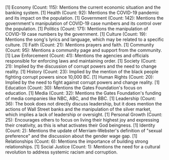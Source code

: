[1] Economy (Count: 115): Mentions the current economic situation and the banking system.
[1] Health (Count: 92): Mentions the COVID-19 pandemic and its impact on the population.
[1] Government (Count: 142): Mentions the government's manipulation of COVID-19 case numbers and its control over the population.
[1] Politics (Count: 171): Mentions the manipulation of COVID-19 case numbers by the government.
[1] Culture (Count: 19): Mentions the song's lyrics and language, which may be related to a specific culture.
[1] Faith (Count: 21): Mentions prayers and faith.
[1] Community (Count: 95): Mentions a community page and support from the community.
[1] Law Enforcement (Count: 41): Mentions the agencies and officials responsible for enforcing laws and maintaining order.
[1] Society (Count: 21): Implied by the discussion of corrupt powers and the need to change reality.
[1] History (Count: 23): Implied by the mention of the black people fighting corrupt powers since 10,000 BC.
[1] Human Rights (Count: 20): Implied by the need to fight against corrupt powers and change reality.
[1] Education (Count: 30): Mentions the Gates Foundation's focus on education.
[1] Media (Count: 32): Mentions the Gates Foundation's funding of media companies like NBC, ABC, and the BBC.
[1] Leadership (Count: 36): The book does not directly discuss leadership, but it does mention the actions of Wall Street banks and the manipulation of the silver market, which implies a lack of leadership or oversight.
[1] Personal Growth (Count: 25): Encourages others to focus on living their highest joy and expressing their creativity, as this is what activates their God beingness.
[1] Identity (Count: 2): Mentions the update of Merriam-Webster's definition of "sexual preference" and the discussion about the gender wage gap.
[1] Relationships (Count: 6): Mentions the importance of building strong relationships.
[1] Social Justice (Count: 1): Mentions the need for a cultural revolution to address systemic racism and corruption.
